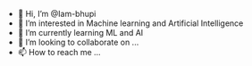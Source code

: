 - 👋 Hi, I’m @Iam-bhupi
- 👀 I’m interested in Machine learning and Artificial Intelligence
- 🌱 I’m currently learning ML and AI
- 💞️ I’m looking to collaborate on ...
- 📫 How to reach me ...

<!---
Iam-bhupi/Iam-bhupi is a ✨ special ✨ repository because its `README.md` (this file) appears on your GitHub profile.
You can click the Preview link to take a look at your changes.
--->
